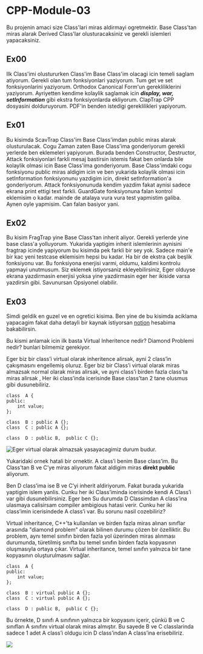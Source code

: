 ﻿# CPP-Module-03

Bu projenin amaci size Class'lari miras aldirmayi ogretmektir. Base Class'tan miras alarak Derived Class'lar olusturacaksiniz ve gerekli islemleri yapacaksiniz.

## **Ex00**

Ilk Class'imi olustururken Class'im Base Class'im olacagi icin temeli saglam atiyorum. Gerekli olan tum fonksiyonlari yaziyorum. Tum get ve set fonksiyonlarini yaziyorum. Orthodox Canonical Form'un gerekliliklerini yaziyorum. Ayriyetten kendime kolaylik saglamak icin ***display, war, setInformation***  gibi ekstra fonksiyonlarda ekliyorum. ClapTrap CPP dosyasini dolduruyorum. PDF'in benden istedigi gereklilikleri yapiyorum.


## **Ex01**

Bu kisimda ScavTrap Class'im Base Class'imdan public miras alarak olusturulacak. Cogu Zaman zaten Base Class'ima gonderiyorum gerekli yerlerde ben eklemeleri yapiyorum. Burada benden Constructor, Destructor, Attack fonksiyonlari farkli mesaj bastirsin istemis fakat ben onlarda bile kolaylik olmasi icin Base Class'ima gonderiyorum. Base Class'imdaki cogu fonksiyonu public miras aldigim icin ve ben yukarida kolaylik olmasi icin setInformation fonksiyonunu yazdigim icin, direkt setInformation'a gonderiyorum. Attack fonksiyonunuda kendim yazdim fakat aynisi sadece ekrana print ettigi text farkli. GuardGate fonksiyonuna falan kontrol eklemisim o kadar. mainde de atalaya vura vura test yapmistim galiba. Aynen oyle yapmisim. Can falan basiyor yani.

## Ex02

Bu kisim FragTrap yine Base Class'tan inherit aliyor. Gerekli yerlerde yine base class'a yolluyorum. Yukarida yaptigim inherit islemlerinin aynisini fragtrap icinde yapiyorum bu kisimda pek farkli bir sey yok. Sadece main'e bir kac yeni testcase eklemisim hepsi bu kadar. Ha bir de ekstra çak beşlik fonksiyonu var. Bu fonksiyona enerjisi varmi, oldumu, kaldimi kontrolu yapmayi unutmusum. Siz eklemek istiyorsaniz ekleyebilirsiniz, Eger olduyse ekrana yazdirmasin enerjisi yoksa yine yazdirmasin eger her ikiside varsa yazdirsin gibi. Savunursan Opsiyonel olabilir.

## Ex03

Simdi geldik en guzel ve en ogretici kisima. Ben yine de bu kisimda aciklama yapacagim fakat daha detayli bir kaynak istiyorsan [notion](https://alike-dirigible-d37.notion.site/CPP-Notlarim-86e5660b50d740b5bd6b8803c8ae99f0?pvs=4) hesabima bakabilirsin. 

Bu kismi anlamak icin ilk basta Virtual Inheritence nedir? Diamond Problemi nedir? bunlari bilmemiz gerekiyor.

Eger biz bir class’i virtual olarak inheritence alirsak, ayni 2 class’in çakışmasını engellemiş oluruz. Eger biz bir Class’i virtual olarak miras almazsak normal olarak miras alirsak, ve ayni class’i birden fazla class’ta miras alirsak , Her iki class’inda icerisinde Base class’tan 2 tane olusmus gibi dusunebiliriz.

```
class  A {
public:
	int value;
};

class  B : public A {};
class  C : public A {};
  
class  D : public B,  public C {};
```

![Eger virtual olarak almazsak yasayacagimiz durum budur.](https://miro.medium.com/v2/resize:fit:498/1*vFlGOtFoP3aU-fWNUqg2qQ.jpeg)

Yukaridaki ornek hatali bir ornektir. A class’i benim Base class’im. 
Bu Class’tan B ve C’ye miras aliyorum fakat aldigim miras **direkt public** aliyorum.

Ben D class’ima ise B ve C’yi inherit aldiriyorum. Fakat burada yukarida yaptigim islem yanlis. Cunku her iki Class’iminda icerisinde kendi A Class’i var gibi dusunebilirsiniz. 
Eger ben Su durumda D Classimdan A class’ina ulasmaya calisirsam compiler ambigious hatasi verir. Cunku her iki class’imin icerisindede A class’i var. Bu sorunu nasil cozebiliriz?

Virtual inheritance, C++'ta kullanılan ve birden fazla miras alınan sınıflar arasında "diamond problem" olarak bilinen durumu çözen bir özelliktir. Bu problem, aynı temel sınıfın birden fazla yol üzerinden miras alınması durumunda, türetilmiş sınıfta bu temel sınıfın birden fazla kopyasının oluşmasıyla ortaya çıkar. Virtual inheritance, temel sınıfın yalnızca bir tane kopyasının oluşturulmasını sağlar.

```
class  A {
public:
	int value;
};

class  B : virtual public A {};
class  C : virtual public A {};
  
class  D : public B,  public C {};
```
Bu örnekte, D sınıfı A sınıfının yalnızca bir kopyasını içerir, çünkü B ve C sınıfları A sınıfını virtual olarak miras almıştır. Bu sayede B ve C classlarinda sadece 1 adet A class’i oldugu icin D class’indan A class’ina erisebiliriz.

![](https://i.hizliresim.com/2kfli0x.png)
